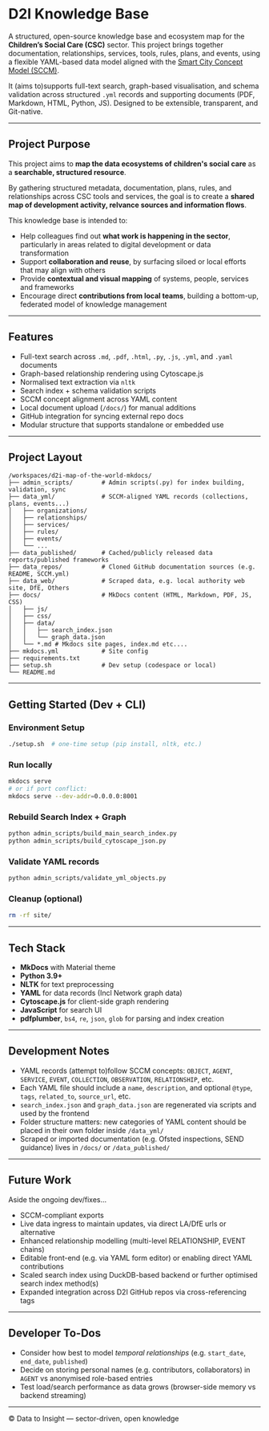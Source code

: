 # D2I Knowledge Base

A structured, open-source knowledge base and ecosystem map for the **Children’s Social Care (CSC)** sector. This project brings together documentation, relationships, services, tools, rules, plans, and events, using a flexible YAML-based data model aligned with the [Smart City Concept Model (SCCM)](http://www.smartcityconceptmodel.com/).

It (aims to)supports full-text search, graph-based visualisation, and schema validation across structured `.yml` records and supporting documents (PDF, Markdown, HTML, Python, JS). Designed to be extensible, transparent, and Git-native.

---

## Project Purpose

This project aims to **map the data ecosystems of children's social care** as a **searchable, structured resource**.

By gathering structured metadata, documentation, plans, rules, and relationships across CSC tools and services, the goal is to create a **shared map of development activity, relvance sources and information flows**.

This knowledge base is intended to:

- Help colleagues find out **what work is happening in the sector**, particularly in areas related to digital development or data transformation
- Support **collaboration and reuse**, by surfacing siloed or local efforts that may align with others
- Provide **contextual and visual mapping** of systems, people, services and frameworks
- Encourage direct **contributions from local teams**, building a bottom-up, federated model of knowledge management

---

## Features

- Full-text search across `.md`, `.pdf`, `.html`, `.py`, `.js`, `.yml`, and `.yaml` documents
- Graph-based relationship rendering using Cytoscape.js
- Normalised text extraction via `nltk`
- Search index + schema validation scripts
- SCCM concept alignment across YAML content
- Local document upload (`/docs/`) for manual additions
- GitHub integration for syncing external repo docs
- Modular structure that supports standalone or embedded use

---

## Project Layout

```
/workspaces/d2i-map-of-the-world-mkdocs/
├── admin_scripts/        # Admin scripts(.py) for index building, validation, sync
├── data_yml/             # SCCM-aligned YAML records (collections, plans, events...)
│   ├── organizations/
│   ├── relationships/
│   ├── services/
│   ├── rules/
│   ├── events/
│   └── ...
├── data_published/       # Cached/publicly released data reports/published frameworks
├── data_repos/           # Cloned GitHub documentation sources (e.g. README, SCCM.yml)
├── data_web/             # Scraped data, e.g. local authority web site, DfE, Others
├── docs/                 # MkDocs content (HTML, Markdown, PDF, JS, CSS)
│   ├── js/
│   ├── css/
│   ├── data/
│   │   ├── search_index.json
│   │   └── graph_data.json
│   └── *.md # Mkdocs site pages, index.md etc.... 
├── mkdocs.yml            # Site config
├── requirements.txt
├── setup.sh              # Dev setup (codespace or local)
└── README.md
```

---

## Getting Started (Dev + CLI)

### Environment Setup

```bash
./setup.sh  # one-time setup (pip install, nltk, etc.)
```

### Run locally

```bash
mkdocs serve
# or if port conflict:
mkdocs serve --dev-addr=0.0.0.0:8001
```

### Rebuild Search Index + Graph

```bash
python admin_scripts/build_main_search_index.py
python admin_scripts/build_cytoscape_json.py
```

### Validate YAML records

```bash
python admin_scripts/validate_yml_objects.py
```

### Cleanup (optional)

```bash
rm -rf site/
```

---

## Tech Stack

- **MkDocs** with Material theme
- **Python 3.9+**
- **NLTK** for text preprocessing
- **YAML** for data records (Incl Network graph data)
- **Cytoscape.js** for client-side graph rendering
- **JavaScript** for search UI
- **pdfplumber**, `bs4`, `re`, `json`, `glob` for parsing and index creation

---

## Development Notes

- YAML records (attempt to)follow SCCM concepts: `OBJECT`, `AGENT`, `SERVICE`, `EVENT`, `COLLECTION`, `OBSERVATION`, `RELATIONSHIP`, etc.
- Each YAML file should include a `name`, `description`, and optional `@type`, `tags`, `related_to`, `source_url`, etc.
- `search_index.json` and `graph_data.json` are regenerated via scripts and used by the frontend
- Folder structure matters: new categories of YAML content should be placed in their own folder inside `/data_yml/`
- Scraped or imported documentation (e.g. Ofsted inspections, SEND guidance) lives in `/docs/` or `/data_published/`

---

## Future Work

Aside the ongoing dev/fixes... 

- SCCM-compliant exports
- Live data ingress to maintain updates, via direct LA/DfE urls or alternative
- Enhanced relationship modelling (multi-level RELATIONSHIP, EVENT chains)
- Editable front-end (e.g. via YAML form editor) or enabling direct YAML contributions
- Scaled search index using DuckDB-based backend or further optimised search index method(s)
- Expanded integration across D2I GitHub repos via cross-referencing tags

---

## Developer To-Dos

- Consider how best to model *temporal relationships* (e.g. `start_date`, `end_date`, `published`)
- Decide on storing personal names (e.g. contributors, collaborators) in `AGENT` vs anonymised role-based entries
- Test load/search performance as data grows (browser-side memory vs backend streaming)

---

© Data to Insight — sector-driven, open knowledge 

